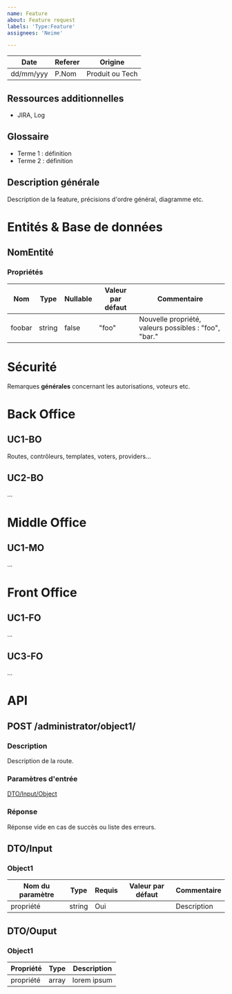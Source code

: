 ```yaml
---
name: Feature
about: Feature request
labels: 'Type:Feature'
assignees: 'Neime'

---
```


| Date | Referer | Origine |
|-|-|-|
| dd/mm/yyy | P.Nom | Produit ou Tech |

## Ressources additionnelles

- JIRA, Log

## Glossaire
- Terme 1 : définition
- Terme 2 : définition

## Description générale

Description de la feature, précisions d'ordre général, diagramme etc.

# Entités & Base de données

## NomEntité
### Propriétés 

|Nom|Type|Nullable|Valeur par défaut|Commentaire|
|---|---|---|---|---|
|foobar|string|false|"foo"|Nouvelle propriété, valeurs possibles : "foo", "bar."|

# Sécurité

Remarques **générales** concernant les autorisations, voteurs etc.

# Back Office

## UC1-BO

Routes, contrôleurs, templates, voters, providers...

## UC2-BO

...

# Middle Office

## UC1-MO

...

# Front Office

## UC1-FO

...

## UC3-FO

...

# API

## POST /administrator/object1/

### Description
Description de la route.

### Paramètres d'entrée 
[DTO/Input/Object](#input_object1)

### Réponse 
Réponse vide en cas de succès ou liste des erreurs.

## DTO/Input
### <a name="input_object1"></a> Object1
|Nom du paramètre|Type|Requis|Valeur par défaut|Commentaire|
|---|---|---|---|---|
|propriété|string|Oui||Description|

## DTO/Ouput
### <a name="ouput_object1"></a> Object1
|Propriété|Type|Description|
|---|---|---|
|propriété|array|lorem ipsum|